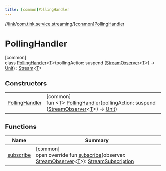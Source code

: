 ```yaml
---
title: [common]PollingHandler
---
```

//[link](../../../index.html)/[com.tink.service.streaming](../index.html)/[[common]PollingHandler](index.html)



# PollingHandler



[common]\
class [PollingHandler](index.html)&lt;[T](index.html)&gt;(pollingAction: suspend ([StreamObserver](../../com.tink.service.streaming.publisher/[common]-stream-observer/index.html)&lt;[T](index.html)&gt;) -&gt; [Unit](https://kotlinlang.org/api/latest/jvm/stdlib/kotlin/-unit/index.html)) : [Stream](../../com.tink.service.streaming.publisher/[common]-stream/index.html)&lt;[T](index.html)&gt;



## Constructors


| | |
|---|---|
| [PollingHandler](-polling-handler.html) | [common]<br>fun &lt;[T](index.html)&gt; [PollingHandler](-polling-handler.html)(pollingAction: suspend ([StreamObserver](../../com.tink.service.streaming.publisher/[common]-stream-observer/index.html)&lt;[T](index.html)&gt;) -&gt; [Unit](https://kotlinlang.org/api/latest/jvm/stdlib/kotlin/-unit/index.html)) |


## Functions


| Name | Summary |
|---|---|
| [subscribe](subscribe.html) | [common]<br>open override fun [subscribe](subscribe.html)(observer: [StreamObserver](../../com.tink.service.streaming.publisher/[common]-stream-observer/index.html)&lt;[T](index.html)&gt;): [StreamSubscription](../../com.tink.service.streaming.publisher/[common]-stream-subscription/index.html) |

